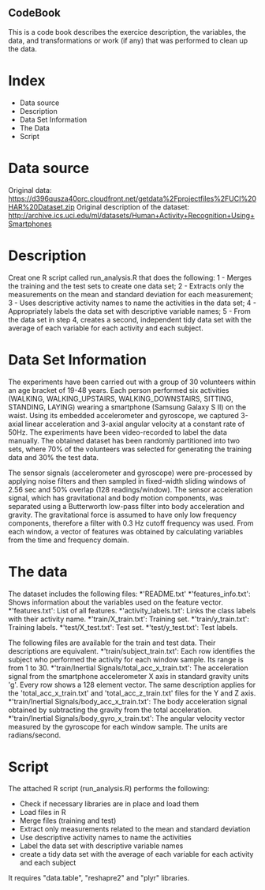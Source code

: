 ## CodeBook

This is a code book describes the exercice description, the variables, the data, and transformations or work (if any) that was performed to clean up the data.


# Index
- Data source
- Description
- Data Set Information
- The Data
- Script


# Data source

Original data: https://d396qusza40orc.cloudfront.net/getdata%2Fprojectfiles%2FUCI%20HAR%20Dataset.zip
Original description of the dataset: http://archive.ics.uci.edu/ml/datasets/Human+Activity+Recognition+Using+Smartphones


# Description

Creat one R script called run_analysis.R that does the following:
1 - Merges the training and the test sets to create one data set;
2 - Extracts only the measurements on the mean and standard deviation for each measurement;
3 - Uses descriptive activity names to name the activities in the data set;
4 - Appropriately labels the data set with descriptive variable names;
5 - From the data set in step 4, creates a second, independent tidy data set with the average of each variable for each activity and each subject.


# Data Set Information

The experiments have been carried out with a group of 30 volunteers within an age bracket of 19-48 years.
Each person performed six activities (WALKING, WALKING_UPSTAIRS, WALKING_DOWNSTAIRS, SITTING, STANDING, LAYING) wearing a smartphone (Samsung Galaxy S II) on the waist.
Using its embedded accelerometer and gyroscope, we captured 3-axial linear acceleration and 3-axial angular velocity at a constant rate of 50Hz.
The experiments have been video-recorded to label the data manually.
The obtained dataset has been randomly partitioned into two sets, where 70% of the volunteers was selected for generating the training data and 30% the test data.

The sensor signals (accelerometer and gyroscope) were pre-processed by applying noise filters and then sampled in fixed-width sliding windows of 2.56 sec and 50% overlap (128 readings/window).
The sensor acceleration signal, which has gravitational and body motion components, was separated using a Butterworth low-pass filter into body acceleration and gravity.
The gravitational force is assumed to have only low frequency components, therefore a filter with 0.3 Hz cutoff frequency was used.
From each window, a vector of features was obtained by calculating variables from the time and frequency domain.


# The data

The dataset includes the following files:
*'README.txt'
*'features_info.txt': Shows information about the variables used on the feature vector.
*'features.txt': List of all features.
*'activity_labels.txt': Links the class labels with their activity name.
*'train/X_train.txt': Training set.
*'train/y_train.txt': Training labels.
*'test/X_test.txt': Test set.
*'test/y_test.txt': Test labels.

The following files are available for the train and test data. Their descriptions are equivalent.
*'train/subject_train.txt': Each row identifies the subject who performed the activity for each window sample. Its range is from 1 to 30.
*'train/Inertial Signals/total_acc_x_train.txt': The acceleration signal from the smartphone accelerometer X axis in standard gravity units 'g'. Every row shows a 128 element vector. The same description applies for the 'total_acc_x_train.txt' and 'total_acc_z_train.txt' files for the Y and Z axis.
*'train/Inertial Signals/body_acc_x_train.txt': The body acceleration signal obtained by subtracting the gravity from the total acceleration.
*'train/Inertial Signals/body_gyro_x_train.txt': The angular velocity vector measured by the gyroscope for each window sample. The units are radians/second.


# Script

The attached R script (run_analysis.R) performs the following:
* Check if necessary libraries are in place and load them
* Load files in R
* Merge files (training and test)
* Extract only measurements related to the mean and standard deviation
* Use descriptive activity names to name the activities
* Label the data set with descriptive variable names
* create a tidy data set with the average of each variable for each activity and each subject

It requires "data.table", "reshapre2" and "plyr" libraries.